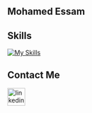 
## Mohamed Essam

## Skills

[![My Skills](https://skillicons.dev/icons?i=js,html,css,vue,bootstrap,sass,git,figma)](https://skillicons.dev)

## Contact Me
[<img src='https://cdn.jsdelivr.net/npm/simple-icons@3.0.1/icons/linkedin.svg' alt='linkedin' height='40'>](https://www.linkedin.com/in/https://www.linkedin.com/in/mohamed-essam-139360257//) 
